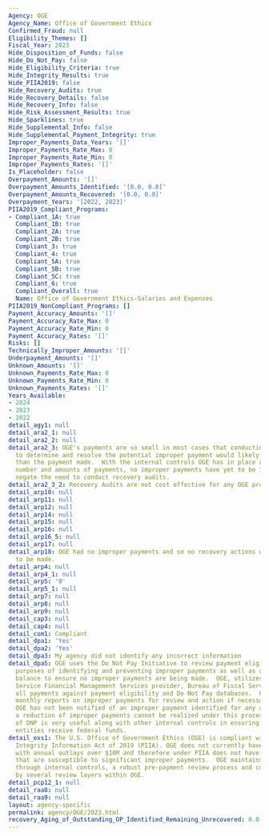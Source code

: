 ```yaml
---
Agency: OGE
Agency_Name: Office of Government Ethics
Confirmed_Fraud: null
Eligibility_Themes: []
Fiscal_Year: 2023
Hide_Disposition_of_Funds: false
Hide_Do_Not_Pay: false
Hide_Eligibility_Criteria: true
Hide_Integrity_Results: true
Hide_PIIA2019: false
Hide_Recovery_Audits: true
Hide_Recovery_Details: false
Hide_Recovery_Info: false
Hide_Risk_Assessment_Results: true
Hide_Sparklines: true
Hide_Supplemental_Info: false
Hide_Supplemental_Payment_Integrity: true
Improper_Payments_Data_Years: '[]'
Improper_Payments_Rate_Max: 0
Improper_Payments_Rate_Min: 0
Improper_Payments_Rates: '[]'
Is_Placeholder: false
Overpayment_Amounts: '[]'
Overpayment_Amounts_Identified: '[0.0, 0.0]'
Overpayment_Amounts_Recovered: '[0.0, 0.0]'
Overpayment_Years: '[2022, 2023]'
PIIA2019_Compliant_Programs:
- Compliant_1A: true
  Compliant_1B: true
  Compliant_2A: true
  Compliant_2B: true
  Compliant_3: true
  Compliant_4: true
  Compliant_5A: true
  Compliant_5B: true
  Compliant_5C: true
  Compliant_6: true
  Compliant_Overall: true
  Name: Office of Government Ethics-Salaries and Expenses
PIIA2019_NonCompliant_Programs: []
Payment_Accuracy_Amounts: '[]'
Payment_Accuracy_Rate_Max: 0
Payment_Accuracy_Rate_Min: 0
Payment_Accuracy_Rates: '[]'
Risks: []
Technically_Improper_Amounts: '[]'
Underpayment_Amounts: '[]'
Unknown_Amounts: '[]'
Unknown_Payments_Rate_Max: 0
Unknown_Payments_Rate_Min: 0
Unknown_Payments_Rates: '[]'
Years_Available:
- 2024
- 2023
- 2022
detail_agy1: null
detail_ara2_1: null
detail_ara2_2: null
detail_ara2_3: OGE's payments are so small in most cases that conducting audit activity
  to determine and resolve the potential improper payment would likely be much more
  than the payment made.  With the internal controls OGE has in place and the small
  number and amounts of payments, no improper payments have yet to be identified and
  negate the need to conduct recovery audits.
detail_ara2_3_2: Recovery Audits are not cost effective for any OGE programs.
detail_arp10: null
detail_arp11: null
detail_arp12: null
detail_arp14: null
detail_arp15: null
detail_arp16: null
detail_arp16_5: null
detail_arp17: null
detail_arp18: OGE had no improper payments and so no recovery actions were required
  to be made.
detail_arp4: null
detail_arp4_1: null
detail_arp5: '0'
detail_arp5_1: null
detail_arp7: null
detail_arp8: null
detail_arp9: null
detail_cap3: null
detail_cap4: null
detail_com1: Compliant
detail_dpa1: 'Yes'
detail_dpa2: 'Yes'
detail_dpa3: My agency did not identify any incorrect information
detail_dpa5: OGE uses the Do Not Pay Initiative to review payment eligibility for
  purposes of identifying and preventing improper payments as well as a check and
  balance to ensure no improper payments are being made.  OGE, utilizes its Shared
  Service Financial Management Services provider, Bureau of Fiscal Services to review
  all payments against payment eligibility and Do Not Pay databases.  OGE receives
  monthly reports on improper payments for review and action if necessary.  In FY2023
  OGE has not been notified of an improper payment identified for any amount. As such
  a reduction of improper payments cannot be realized under this process.  OGE's use
  of DNP is very useful along with other internal controls in ensuring that only eligible
  entities receive federal funds.
detail_exs1: The U.S. Office of Government Ethics (OGE) is compliant with the Payment
  Integrity Information Act of 2019 (PIIA). OGE does not currently have any programs
  with annual outlays over $10M and therefore under PIIA does not have any programs
  that are susceptible to significant improper payments.  OGE maintains payment integrity
  through internal controls, a robust pre-payment review process and continuous monitoring
  by several review layers within OGE.
detail_pcp12_1: null
detail_raa8: null
detail_raa9: null
layout: agency-specific
permalink: agency/OGE/2023.html
recovery_Aging_of_Outstanding_OP_Identified_Remaining_Unrecovered: 0.0
---
```


